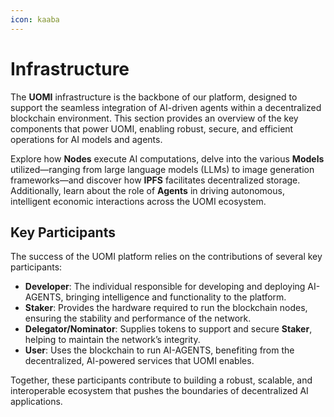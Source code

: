 ```yaml
---
icon: kaaba
---
```


# Infrastructure

The **UOMI** infrastructure is the backbone of our platform, designed to support the seamless integration of AI-driven agents within a decentralized blockchain environment. This section provides an overview of the key components that power UOMI, enabling robust, secure, and efficient operations for AI models and agents.

Explore how **Nodes** execute AI computations, delve into the various **Models** utilized—ranging from large language models (LLMs) to image generation frameworks—and discover how **IPFS** facilitates decentralized storage. Additionally, learn about the role of **Agents** in driving autonomous, intelligent economic interactions across the UOMI ecosystem.

## Key Participants

The success of the UOMI platform relies on the contributions of several key participants:

* **Developer**: The individual responsible for developing and deploying AI-AGENTS, bringing intelligence and functionality to the platform.
* **Staker**: Provides the hardware required to run the blockchain nodes, ensuring the stability and performance of the network.
* **Delegator/Nominator**: Supplies tokens to support and secure **Staker**, helping to maintain the network’s integrity.
* **User**: Uses the blockchain to run AI-AGENTS, benefiting from the decentralized, AI-powered services that UOMI enables.

Together, these participants contribute to building a robust, scalable, and interoperable ecosystem that pushes the boundaries of decentralized AI applications.
